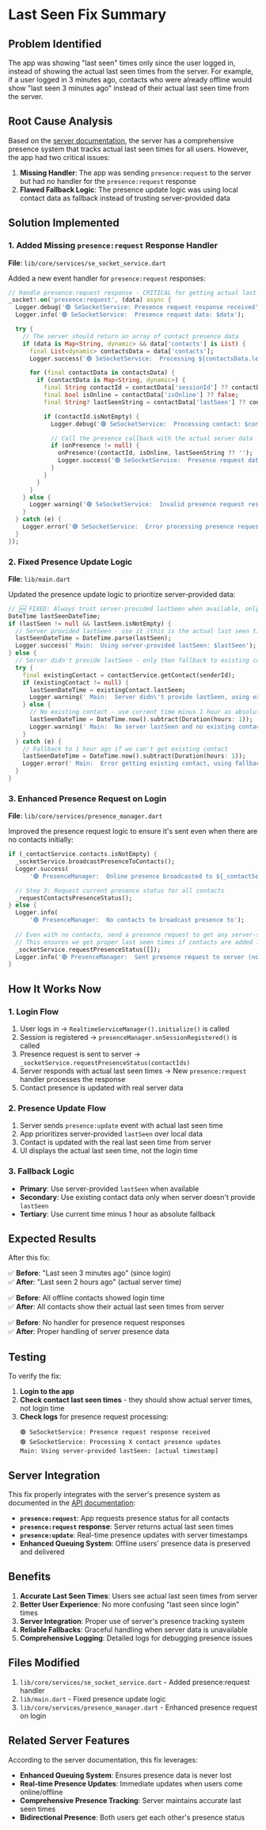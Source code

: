 # Last Seen Fix Summary

## Problem Identified

The app was showing "last seen" times only since the user logged in, instead of showing the actual last seen times from the server. For example, if a user logged in 3 minutes ago, contacts who were already offline would show "last seen 3 minutes ago" instead of their actual last seen time from the server.

## Root Cause Analysis

Based on the [server documentation](https://sechat-socket.strapblaque.com/admin/api-docs), the server has a comprehensive presence system that tracks actual last seen times for all users. However, the app had two critical issues:

1. **Missing Handler**: The app was sending `presence:request` to the server but had no handler for the `presence:request` response
2. **Flawed Fallback Logic**: The presence update logic was using local contact data as fallback instead of trusting server-provided data

## Solution Implemented

### 1. Added Missing `presence:request` Response Handler

**File**: `lib/core/services/se_socket_service.dart`

Added a new event handler for `presence:request` responses:

```dart
// Handle presence:request response - CRITICAL for getting actual last seen times
_socket!.on('presence:request', (data) async {
  Logger.debug('🟢 SeSocketService: Presence request response received');
  Logger.info('🟢 SeSocketService:  Presence request data: $data');

  try {
    // The server should return an array of contact presence data
    if (data is Map<String, dynamic> && data['contacts'] is List) {
      final List<dynamic> contactsData = data['contacts'];
      Logger.success('🟢 SeSocketService:  Processing ${contactsData.length} contact presence updates');

      for (final contactData in contactsData) {
        if (contactData is Map<String, dynamic>) {
          final String contactId = contactData['sessionId'] ?? contactData['userId'] ?? '';
          final bool isOnline = contactData['isOnline'] ?? false;
          final String? lastSeenString = contactData['lastSeen'] ?? contactData['timestamp'];

          if (contactId.isNotEmpty) {
            Logger.debug('🟢 SeSocketService:  Processing contact: $contactId (online: $isOnline, lastSeen: $lastSeenString)');

            // Call the presence callback with the actual server data
            if (onPresence != null) {
              onPresence!(contactId, isOnline, lastSeenString ?? '');
              Logger.success('🟢 SeSocketService:  Presence request data processed for: $contactId');
            }
          }
        }
      }
    } else {
      Logger.warning('🟢 SeSocketService:  Invalid presence request response format: $data');
    }
  } catch (e) {
    Logger.error('🟢 SeSocketService:  Error processing presence request response: $e');
  }
});
```

### 2. Fixed Presence Update Logic

**File**: `lib/main.dart`

Updated the presence update logic to prioritize server-provided data:

```dart
// 🆕 FIXED: Always trust server-provided lastSeen when available, only fallback when truly missing
DateTime lastSeenDateTime;
if (lastSeen != null && lastSeen.isNotEmpty) {
  // Server provided lastSeen - use it (this is the actual last seen time from server)
  lastSeenDateTime = DateTime.parse(lastSeen);
  Logger.success(' Main:  Using server-provided lastSeen: $lastSeen');
} else {
  // Server didn't provide lastSeen - only then fallback to existing contact data
  try {
    final existingContact = contactService.getContact(senderId);
    if (existingContact != null) {
      lastSeenDateTime = existingContact.lastSeen;
      Logger.warning(' Main:  Server didn\'t provide lastSeen, using existing contact data: ${existingContact.lastSeen}');
    } else {
      // No existing contact - use current time minus 1 hour as absolute fallback
      lastSeenDateTime = DateTime.now().subtract(Duration(hours: 1));
      Logger.warning(' Main:  No server lastSeen and no existing contact, using fallback: $lastSeenDateTime');
    }
  } catch (e) {
    // Fallback to 1 hour ago if we can't get existing contact
    lastSeenDateTime = DateTime.now().subtract(Duration(hours: 1));
    Logger.error(' Main:  Error getting existing contact, using fallback: $e');
  }
}
```

### 3. Enhanced Presence Request on Login

**File**: `lib/core/services/presence_manager.dart`

Improved the presence request logic to ensure it's sent even when there are no contacts initially:

```dart
if (_contactService.contacts.isNotEmpty) {
  _socketService.broadcastPresenceToContacts();
  Logger.success(
      '🟢 PresenceManager:  Online presence broadcasted to ${_contactService.contacts.length} contacts');

  // Step 3: Request current presence status for all contacts
  _requestContactsPresenceStatus();
} else {
  Logger.info(
      '🟢 PresenceManager:  No contacts to broadcast presence to');
  
  // Even with no contacts, send a presence request to get any server-side presence data
  // This ensures we get proper last seen times if contacts are added later
  _socketService.requestPresenceStatus([]);
  Logger.info('🟢 PresenceManager:  Sent presence request to server (no contacts yet)');
}
```

## How It Works Now

### 1. Login Flow
1. User logs in → `RealtimeServiceManager().initialize()` is called
2. Session is registered → `presenceManager.onSessionRegistered()` is called
3. Presence request is sent to server → `_socketService.requestPresenceStatus(contactIds)`
4. Server responds with actual last seen times → New `presence:request` handler processes the response
5. Contact presence is updated with real server data

### 2. Presence Update Flow
1. Server sends `presence:update` event with actual last seen time
2. App prioritizes server-provided `lastSeen` over local data
3. Contact is updated with the real last seen time from server
4. UI displays the actual last seen time, not the login time

### 3. Fallback Logic
- **Primary**: Use server-provided `lastSeen` when available
- **Secondary**: Use existing contact data only when server doesn't provide `lastSeen`
- **Tertiary**: Use current time minus 1 hour as absolute fallback

## Expected Results

After this fix:

✅ **Before**: "Last seen 3 minutes ago" (since login)  
✅ **After**: "Last seen 2 hours ago" (actual server time)

✅ **Before**: All offline contacts showed login time  
✅ **After**: All contacts show their actual last seen times from server

✅ **Before**: No handler for presence request responses  
✅ **After**: Proper handling of server presence data

## Testing

To verify the fix:

1. **Login to the app**
2. **Check contact last seen times** - they should show actual server times, not login time
3. **Check logs** for presence request processing:
   ```
   🟢 SeSocketService: Presence request response received
   🟢 SeSocketService: Processing X contact presence updates
   Main: Using server-provided lastSeen: [actual timestamp]
   ```

## Server Integration

This fix properly integrates with the server's presence system as documented in the [API documentation](https://sechat-socket.strapblaque.com/admin/api-docs):

- **`presence:request`**: App requests presence status for all contacts
- **`presence:request` response**: Server returns actual last seen times
- **`presence:update`**: Real-time presence updates with server timestamps
- **Enhanced Queuing System**: Offline users' presence data is preserved and delivered

## Benefits

1. **Accurate Last Seen Times**: Users see actual last seen times from server
2. **Better User Experience**: No more confusing "last seen since login" times
3. **Server Integration**: Proper use of server's presence tracking system
4. **Reliable Fallbacks**: Graceful handling when server data is unavailable
5. **Comprehensive Logging**: Detailed logs for debugging presence issues

## Files Modified

1. `lib/core/services/se_socket_service.dart` - Added presence:request handler
2. `lib/main.dart` - Fixed presence update logic
3. `lib/core/services/presence_manager.dart` - Enhanced presence request on login

## Related Server Features

According to the server documentation, this fix leverages:
- **Enhanced Queuing System**: Ensures presence data is never lost
- **Real-time Presence Updates**: Immediate updates when users come online/offline
- **Comprehensive Presence Tracking**: Server maintains accurate last seen times
- **Bidirectional Presence**: Both users get each other's presence status





